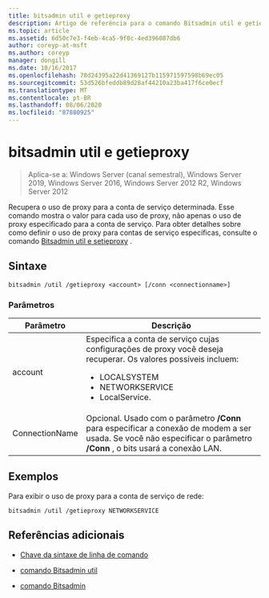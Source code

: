 ```yaml
---
title: bitsadmin util e getieproxy
description: Artigo de referência para o comando Bitsadmin util e getieproxy, que recupera o uso de proxy para a conta de serviço específica.
ms.topic: article
ms.assetid: 6d50c7e3-f4eb-4ca5-9f0c-4ed396087db6
author: coreyp-at-msft
ms.author: coreyp
manager: dongill
ms.date: 10/16/2017
ms.openlocfilehash: 78d24395a22d41369127b115971597598b69ec05
ms.sourcegitcommit: 53d526bfeddb89d28af44210a23ba417f6ce0ecf
ms.translationtype: MT
ms.contentlocale: pt-BR
ms.lasthandoff: 08/06/2020
ms.locfileid: "87880925"
---
```

# <a name="bitsadmin-util-and-getieproxy"></a>bitsadmin util e getieproxy

> Aplica-se a: Windows Server (canal semestral), Windows Server 2019, Windows Server 2016, Windows Server 2012 R2, Windows Server 2012

Recupera o uso de proxy para a conta de serviço determinada. Esse comando mostra o valor para cada uso de proxy, não apenas o uso de proxy especificado para a conta de serviço. Para obter detalhes sobre como definir o uso de proxy para contas de serviço específicas, consulte o comando [Bitsadmin util e setieproxy](bitsadmin-util-and-setieproxy.md) .

## <a name="syntax"></a>Sintaxe

```
bitsadmin /util /getieproxy <account> [/conn <connectionname>]
```

### <a name="parameters"></a>Parâmetros

| Parâmetro | Descrição |
| --------- | ---------- |
| account | Especifica a conta de serviço cujas configurações de proxy você deseja recuperar. Os valores possíveis incluem:<ul><li>LOCALSYSTEM</li><li>   NETWORKSERVICE</li><li>LocalService.</li></ul> |
| ConnectionName | Opcional. Usado com o parâmetro **/Conn** para especificar a conexão de modem a ser usada. Se você não especificar o parâmetro **/Conn** , o bits usará a conexão LAN. |

## <a name="examples"></a>Exemplos

Para exibir o uso de proxy para a conta de serviço de rede:

```
bitsadmin /util /getieproxy NETWORKSERVICE
```

## <a name="additional-references"></a>Referências adicionais

- [Chave da sintaxe de linha de comando](command-line-syntax-key.md)

- [comando Bitsadmin util](bitsadmin-util.md)

- [comando Bitsadmin](bitsadmin.md)
